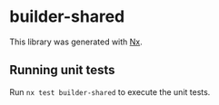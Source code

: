# builder-shared

This library was generated with [Nx](https://nx.dev).

## Running unit tests

Run `nx test builder-shared` to execute the unit tests.
